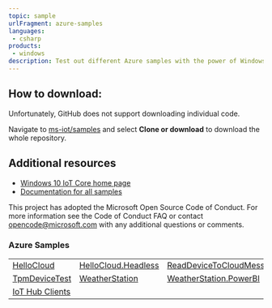 ```yaml
--- 
topic: sample
urlFragment: azure-samples
languages:
 - csharp
products:
 - windows
description: Test out different Azure samples with the power of Windows 10 IoT Core.
---
```


## How to download:

Unfortunately, GitHub does not support downloading individual code. 

Navigate to [ms-iot/samples](https://github.com/ms-iot/samples) and select **Clone or download** to download the whole repository.


## Additional resources
* [Windows 10 IoT Core home page](https://developer.microsoft.com/en-us/windows/iot/)
* [Documentation for all samples](https://developer.microsoft.com/en-us/windows/iot/samples)

This project has adopted the Microsoft Open Source Code of Conduct. For more information see the Code of Conduct FAQ or contact opencode@microsoft.com with any additional questions or comments.

### Azure Samples

<table>
 <tr>
  <td><a href="../Azure/HelloCloud">HelloCloud</a></td>
  <td><a href="../Azure/HelloCloud.Headless">HelloCloud.Headless</a></td>
  <td><a href="../Azure/ReadDeviceToCloudMessages">ReadDeviceToCloudMessages</a></td>
 </tr>
 <tr>
  <td><a href="../Azure/TpmDeviceTest">TpmDeviceTest</a></td>
  <td><a href="../Azure/WeatherStation">WeatherStation</a></td>
  <td><a href="../Azure/WeatherStation.PowerBI">WeatherStation.PowerBI</a></td>
 </tr>
 <tr>
  <td><a href="../Azure/IoTHubClients">IoT Hub Clients</a></td>
 </tr>
</table>

